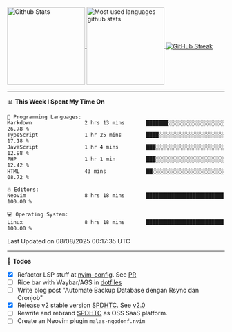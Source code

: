<a href="https://github.com/anuraghazra/github-readme-stats">
  <img 
        height=180
        align="center" 
        src="https://github-readme-stats.vercel.app/api?username=rizkyilhampra&rank_icon=github&show_icons=true&theme=catppuccin_mocha&hide_border=true&include_all_commits=true&count_private=true&card_width=270" 
        alt="Github Stats" 
    />
</a>
<a href="https://github.com/anuraghazra/github-readme-stats">
  <img 
        height=180
        align="center" 
        src="https://github-readme-stats.vercel.app/api/top-langs/?username=rizkyilhampra&layout=compact&theme=catppuccin_mocha&hide_border=true&langs_count=8" 
        alt="Most used languages github stats" 
    />
</a>
<a href="https://git.io/streak-stats"><img src="https://streak-stats.demolab.com?user=rizkyilhampra&theme=catppuccin-mocha&hide_border=true" align="center" alt="GitHub Streak" /></a>

---

<!--START_SECTION:waka-->
📊 **This Week I Spent My Time On** 

```text
💬 Programming Languages: 
Markdown                 2 hrs 13 mins       ███████░░░░░░░░░░░░░░░░░░   26.78 % 
TypeScript               1 hr 25 mins        ████░░░░░░░░░░░░░░░░░░░░░   17.18 % 
JavaScript               1 hr 4 mins         ███░░░░░░░░░░░░░░░░░░░░░░   12.98 % 
PHP                      1 hr 1 min          ███░░░░░░░░░░░░░░░░░░░░░░   12.42 % 
HTML                     43 mins             ██░░░░░░░░░░░░░░░░░░░░░░░   08.72 % 

🔥 Editors: 
Neovim                   8 hrs 18 mins       █████████████████████████   100.00 % 

💻 Operating System: 
Linux                    8 hrs 18 mins       █████████████████████████   100.00 % 
```


 Last Updated on 08/08/2025 00:17:35 UTC
<!--END_SECTION:waka-->

---

📒 **Todos**
<br>
- [x] Refactor LSP stuff at [nvim-config](https://github.com/rizkyilhampra/nvim-config). See [PR](https://github.com/rizkyilhampra/nvim-config/pull/9)
- [ ] Rice bar with Waybar/AGS in [dotfiles](https://github.com/rizkyilhampra/dotfiles)
- [ ] Write blog post "Automate Backup Database dengan Rsync dan Cronjob"
- [x] Release v2 stable version [SPDHTC](https://github.com/rizkyilhampra/spdhtc). See [v2.0](https://github.com/rizkyilhampra/spdhtc/releases/tag/v2.0)
- [ ] Rewrite and rebrand [SPDHTC](https://github.com/rizkyilhampra/spdhtc) as OSS SaaS platform.
- [ ] Create an Neovim plugin `malas-ngodonf.nvim`
